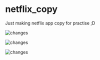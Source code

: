 # netflix_copy

Just making netflix app copy for practise ;D

![changes](https://github.com/KacperMajcher/netflix_copy/assets/142928291/4e61792b-8633-4954-bb8a-9768be9b7a2c)

![changes](https://github.com/KacperMajcher/netflix_copy/assets/142928291/0f49a753-990c-425c-8369-85fe330eed51)

![changes](https://github.com/KacperMajcher/netflix_copy/assets/142928291/59968d86-4ade-4fdd-a291-0fc08062b0a4)